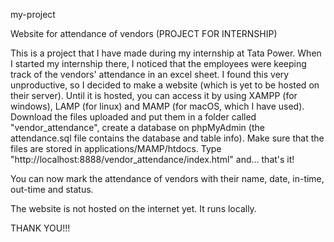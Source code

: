 my-project

Website for attendance of vendors (PROJECT FOR INTERNSHIP)

This is a project that I have made during my internship at Tata Power. 
When I started my internship there, I noticed that the employees were keeping track of the vendors' attendance in an excel sheet. 
I found this very unproductive, so I decided to make a website (which is yet to be hosted on their server).
Until it is hosted, you can access it by using XAMPP (for windows), LAMP (for linux) and MAMP (for macOS, which I have used).
Download the files uploaded and put them in a folder called "vendor_attendance", create a database on phpMyAdmin (the attendance.sql file contains the database and table info). 
Make sure that the files are stored in applications/MAMP/htdocs. Type "http://localhost:8888/vendor_attendance/index.html" and... that's it!

You can now mark the attendance of vendors with their name, date, in-time, out-time and status.

The website is not hosted on the internet yet. It runs locally.

THANK YOU!!!
